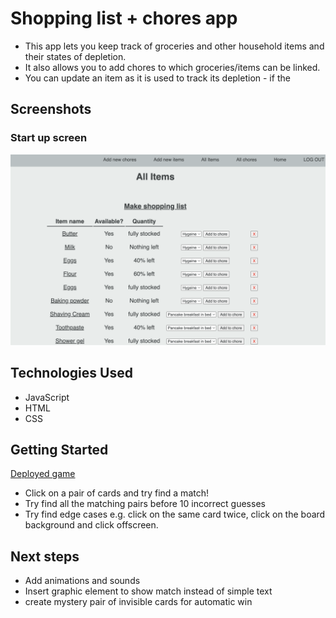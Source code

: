 
 # Shopping list + chores app 
 * This app lets you keep track of groceries and other household items and their states of depletion. 
 * It also allows you to add chores to which groceries/items can be linked. 
 * You can update an item as it is used to track its depletion - if the 

## Screenshots
### Start up screen
![start-up screen](Readme_images/Item-list.png)


## Technologies Used 
* JavaScript
* HTML 
* CSS

## Getting Started 
[Deployed game](https://rrit5727.github.io/project1/)
* Click on a pair of cards and try find a match!
* Try find all the matching pairs before 10 incorrect guesses
* Try find edge cases e.g. click on the same card twice, click on the board background and click offscreen.

## Next steps
* Add animations and sounds
* Insert graphic element to show match instead of simple text
* create mystery pair of invisible cards for automatic win